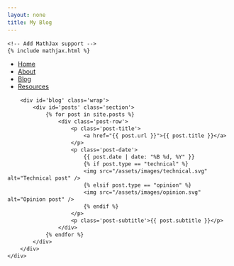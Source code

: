 ```yaml
---
layout: none
title: My Blog
---
```


<html lang="en">
<head>
    <title>{{ page.title }}</title>
    <meta charset="UTF-8">
    <meta name="viewport" content="width=device-width, initial-scale=1.0">
    <link rel="icon" type="image/png" sizes="48x48" href="/assets/images/favicon.png">
    <link rel="stylesheet" href="/assets/css/blog.css">
    
    <!-- Add MathJax support -->
    {% include mathjax.html %}
</head>
<body>
    <div class="content">
        <div class="nav">
            <div class="wrap">
                <ul>
                    <li><a href="/">Home</a></li>
                    <li><a href="/about">About</a></li>
                    <li><a href="/blog">Blog</a></li>
                    <li><a href="/resources">Resources</a></li>
                </ul>
            </div>
        </div>
        
        <div id='blog' class='wrap'>
            <div id='posts' class='section'>
                {% for post in site.posts %}
                    <div class='post-row'>
                        <p class='post-title'>
                            <a href="{{ post.url }}">{{ post.title }}</a>
                        </p>
                        <p class='post-date'>
                            {{ post.date | date: "%B %d, %Y" }}
                            {% if post.type == "technical" %}
                            <img src="/assets/images/technical.svg" alt="Technical post" />
                            {% elsif post.type == "opinion" %}
                            <img src="/assets/images/opinion.svg" alt="Opinion post" />
                            {% endif %}
                        </p>
                        <p class='post-subtitle'>{{ post.subtitle }}</p>
                    </div>
                {% endfor %}
            </div>
        </div>
    </div>
</body>
</html>

